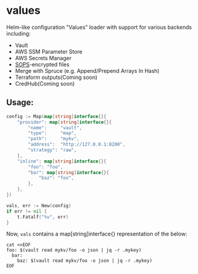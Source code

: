 # values

Helm-like configuration "Values" loader with support for various backends including:

- Vault
- AWS SSM Parameter Store
- AWS Secrets Manager
- [SOPS](https://github.com/mozilla/sops)-encrypted files
- Merge with Spruce (e.g. Append/Prepend Arrays In Hash)
- Terraform outputs(Coming soon)
- CredHub(Coming soon)

## Usage:

```go
config := Map(map[string]interface{}{
    "provider": map[string]interface{}{
        "name":     "vault",
        "type":     "map",
        "path":     "mykv",
        "address":  "http://127.0.0.1:8200",
        "strategy": "raw",
    },
    "inline": map[string]interface{}{
        "foo": "foo",
        "bar": map[string]interface{}{
            "baz": "foo",
        },
    },
})

vals, err := New(config)
if err != nil {
    t.Fatalf("%v", err)
}
```

Now, `vals` contains a map[string]interface{} representation of the below:

```console
cat <<EOF
foo: $(vault read mykv/foo -o json | jq -r .mykey)
  bar:
    baz: $(vault read mykv/foo -o json | jq -r .mykey)
EOF
```